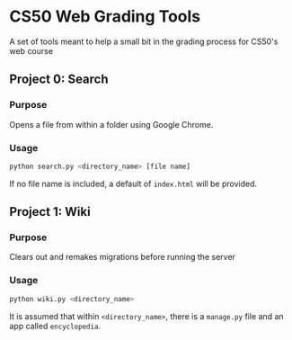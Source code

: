 # CS50 Web Grading Tools

A set of tools meant to help a small bit in the grading process for CS50's web course

## Project 0: Search

### Purpose

Opens a file from within a folder using Google Chrome.

### Usage

```bash
python search.py <directory_name> [file name]
```

If no file name is included, a default of `index.html` will be provided.

## Project 1: Wiki

### Purpose

Clears out and remakes migrations before running the server

### Usage

```bash
python wiki.py <directory_name>
```

It is assumed that within `<directory_name>`, there is a `manage.py` file and an app called `encyclopedia`.